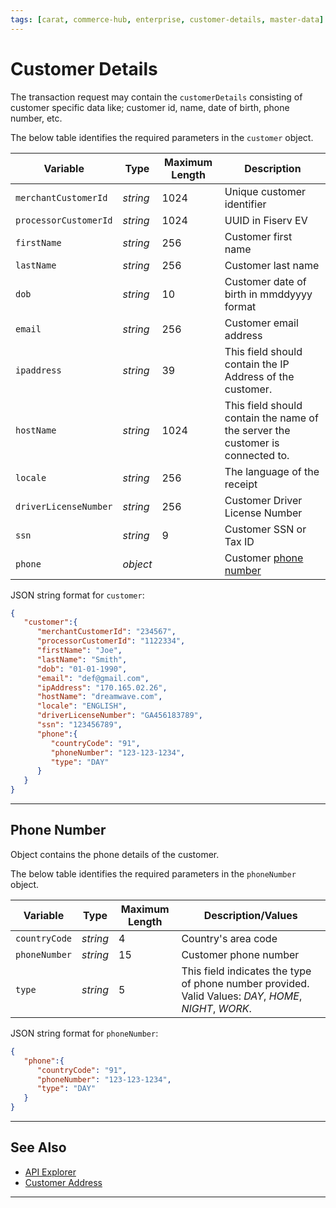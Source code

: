 ```yaml
---
tags: [carat, commerce-hub, enterprise, customer-details, master-data]
---
```


# Customer Details

The transaction request may contain the `customerDetails` consisting of customer specific data like; customer id, name, date of birth, phone number, etc.  

<!--
type: tab
title: customer
-->

The below table identifies the required parameters in the `customer` object.

| Variable | Type | Maximum Length | Description |
| -------- | -- | ------------ | ------------------ |
| `merchantCustomerId` | *string* | 1024 | Unique customer identifier |
| `processorCustomerId` | *string* | 1024 | UUID in Fiserv EV |
| `firstName` | *string* | 256 | Customer first name |
| `lastName` | *string* | 256 | Customer last name |
| `dob` | *string* | 10 | Customer date of birth in mmddyyyy format |
| `email` | *string* | 256 | Customer email address |
| `ipaddress` | *string* | 39 | This field should contain the IP Address of the customer. |
| `hostName` | *string* | 1024 | This field should contain the name of the server the customer is connected to.|
| `locale` | *string* | 256 | The language of the receipt|
| `driverLicenseNumber` | *string* | 256 | Customer Driver License Number |
| `ssn` | *string* | 9 | Customer SSN or Tax ID |
| `phone` | *object* |  | Customer [phone number](#phone-number) |


<!--
type: tab
title: JSON Example
-->

JSON string format for `customer`:

```json
{
   "customer":{
      "merchantCustomerId": "234567",
      "processorCustomerId": "1122334",
      "firstName": "Joe",
      "lastName": "Smith",
      "dob": "01-01-1990",
      "email": "def@gmail.com",
      "ipAddress": "170.165.02.26",
      "hostName": "dreamwave.com",
      "locale": "ENGLISH",
      "driverLicenseNumber": "GA456183789",
      "ssn": "123456789",
      "phone":{
         "countryCode": "91",
         "phoneNumber": "123-123-1234",
         "type": "DAY"
      }
   }
}
```

<!-- type: tab-end -->

---

## Phone Number

Object contains the phone details of the customer.

<!--
type: tab
title: phone
-->

The below table identifies the required parameters in the `phoneNumber` object.

| Variable | Type |Maximum Length | Description/Values |
| -------- | -- | ------------ | ------------------ |
| `countryCode` | *string* | 4 | Country's area code |
| `phoneNumber` | *string* | 15 | Customer phone number |
| `type` | *string* | 5 | This field indicates the type of phone number provided. Valid Values: *DAY*, *HOME*, *NIGHT*, *WORK*. |

<!--
type: tab
title: JSON Example
-->

JSON string format for `phoneNumber`:

```json
{
   "phone":{
      "countryCode": "91",
      "phoneNumber": "123-123-1234",
      "type": "DAY"
   }
}
```

<!-- type: tab-end -->

---

## See Also

- [API Explorer](../api/?type=post&path=/payments/v1/charges)
- [Customer Address](?path=docs/Resources/Master-Data/Address.md)

---
